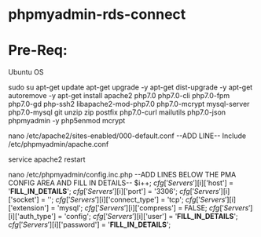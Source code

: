 # phpmyadmin-rds-connect

# Pre-Req:
 Ubuntu OS

sudo su
apt-get update
apt-get upgrade -y
apt-get dist-upgrade -y
apt-get autoremove -y
apt-get install apache2 php7.0 php7.0-cli php7.0-fpm php7.0-gd php-ssh2 libapache2-mod-php7.0 php7.0-mcrypt mysql-server php7.0-mysql git unzip zip postfix php7.0-curl mailutils php7.0-json phpmyadmin -y
php5enmod mcrypt

nano /etc/apache2/sites-enabled/000-default.conf
--ADD LINE-- 
Include /etc/phpmyadmin/apache.conf

service apache2 restart

nano /etc/phpmyadmin/config.inc.php
--ADD LINES BELOW THE PMA CONFIG AREA AND FILL IN DETAILS--
$i++;
$cfg['Servers'][$i]['host']          = '__FILL_IN_DETAILS__';
$cfg['Servers'][$i]['port']          = '3306';
$cfg['Servers'][$i]['socket']        = '';
$cfg['Servers'][$i]['connect_type']  = 'tcp';
$cfg['Servers'][$i]['extension']     = 'mysql';
$cfg['Servers'][$i]['compress']      = FALSE;
$cfg['Servers'][$i]['auth_type']     = 'config';
$cfg['Servers'][$i]['user']          = '__FILL_IN_DETAILS__';
$cfg['Servers'][$i]['password']      = '__FILL_IN_DETAILS__';
